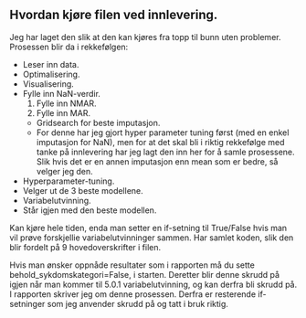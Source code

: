 ## Hvordan kjøre filen ved innlevering. 

Jeg har laget den slik at den kan kjøres fra topp til bunn uten problemer. 
Prosessen blir da i rekkefølgen: 
- Leser inn data.
- Optimalisering.
- Visualisering.
- Fylle inn NaN-verdir.
    1. Fylle inn NMAR.
    2. Fylle inn MAR.
     - Gridsearch for beste imputasjon.
     - For denne har jeg gjort hyper parameter tuning først (med en enkel imputasjon for NaN), men for at det skal bli i riktig rekkefølge 
     med tanke på innlevering har jeg lagt den inn her for å samle prosessene. Slik hvis det er en annen imputasjon enn mean som er bedre, så velger jeg den.
- Hyperparameter-tuning.
- Velger ut de 3 beste modellene.
- Variabelutvinning.
- Står igjen med den beste modellen. 

Kan kjøre hele tiden, enda man setter en if-setning til True/False hvis man vil prøve forskjellie variabelutvinninger sammen. 
Har samlet koden, slik den blir fordelt på 9 hovedoverskrifter i filen. 

Hvis man ønsker oppnåde resultater som i rapporten må du sette behold_sykdomskategori=False, i starten. Deretter blir
denne skrudd på igjen når man kommer til 5.0.1 variabelutvinning, og kan derfra bli skrudd på. I rapporten skriver jeg om 
denne prosessen. Derfra er resterende if-setninger som jeg anvender skrudd på og tatt i bruk riktig.  